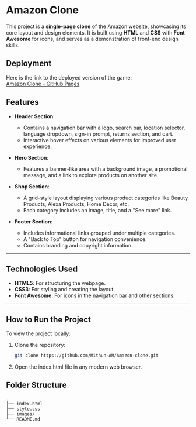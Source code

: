 # Amazon Clone

This project is a **single-page clone** of the Amazon website, showcasing its core layout and design elements. It is built using **HTML** and **CSS** with **Font Awesome** for icons, and serves as a demonstration of front-end design skills.

## Deployment

Here is the link to the deployed version of the game:  
[Amazon Clone - GitHub Pages](https://mithun-am.github.io/Amazon-clone/)

## Features

- **Header Section**:
  - Contains a navigation bar with a logo, search bar, location selector, language dropdown, sign-in prompt, returns section, and cart.
  - Interactive hover effects on various elements for improved user experience.

- **Hero Section**:
  - Features a banner-like area with a background image, a promotional message, and a link to explore products on another site.

- **Shop Section**:
  - A grid-style layout displaying various product categories like Beauty Products, Alexa Products, Home Decor, etc.
  - Each category includes an image, title, and a "See more" link.

- **Footer Section**:
  - Includes informational links grouped under multiple categories.
  - A "Back to Top" button for navigation convenience.
  - Contains branding and copyright information.

---

## Technologies Used

- **HTML5**: For structuring the webpage.
- **CSS3**: For styling and creating the layout.
- **Font Awesome**: For icons in the navigation bar and other sections.

---

## How to Run the Project

To view the project locally:

1. Clone the repository:
   ```bash
   git clone https://github.com/Mithun-AM/Amazon-clone.git

2. Open the index.html file in any modern web browser.

## Folder Structure

```plaintext
.
├── index.html           
├── style.css            
├── images/              
└── README.md            
